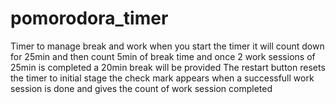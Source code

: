 # pomorodora_timer
Timer to manage break and work
when you start the timer it will count down for 25min and then count 5min of break time and once 2 work sessions of 25min is completed a 20min break will be provided
The restart button resets the timer to initial stage
the check mark appears when a successfull work session is done and gives the count of work session completed
